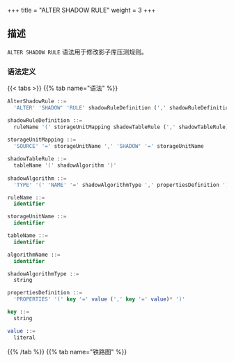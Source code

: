 +++
title = "ALTER SHADOW RULE"
weight = 3
+++

## 描述

`ALTER SHADOW RULE` 语法用于修改影子库压测规则。

### 语法定义

{{< tabs >}}
{{% tab name="语法" %}}
```sql
AlterShadowRule ::=
  'ALTER' 'SHADOW' 'RULE' shadowRuleDefinition (',' shadowRuleDefinition)*

shadowRuleDefinition ::=
  ruleName '(' storageUnitMapping shadowTableRule (',' shadowTableRule)* ')'
    
storageUnitMapping ::=
  'SOURCE' '=' storageUnitName ',' 'SHADOW' '=' storageUnitName

shadowTableRule ::=
  tableName '(' shadowAlgorithm ')'
    
shadowAlgorithm ::=
  'TYPE' '(' 'NAME' '=' shadowAlgorithmType ',' propertiesDefinition ')'

ruleName ::=
  identifier

storageUnitName ::=
  identifier

tableName ::=
  identifier

algorithmName ::=
  identifier

shadowAlgorithmType ::=
  string

propertiesDefinition ::=
  'PROPERTIES' '(' key '=' value (',' key '=' value)* ')'

key ::=
  string

value ::=
  literal
```
{{% /tab %}}
{{% tab name="铁路图" %}}
<iframe frameborder="0" name="diagram" id="diagram" width="100%" height="100%"></iframe>
{{% /tab %}}
{{< /tabs >}}

### 补充说明

- `storageUnitMapping` 指定源数据库和影子库的映射关系，需使用 `RDL` 管理的 `STORAGE UNIT`
  ，请参考 [存储单元](https://shardingsphere.apache.org/document/current/cn/user-manual/shardingsphere-proxy/distsql/syntax/rdl/storage-unit-definition/)；
- `shadowAlgorithm` 可同时作用于多个 `shadowTableRule`；
- `algorithmName` 会根据 `ruleName`、`tableName` 和 `shadowAlgorithmType` 自动生成；
- `shadowAlgorithmType` 目前支持 `VALUE_MATCH`、`REGEX_MATCH` 和 `SIMPLE_HINT`。

### 示例

- 修改影子库压测规则

```sql
ALTER SHADOW RULE shadow_rule(
  SOURCE=demo_ds,
  SHADOW=demo_ds_shadow,
  t_order(TYPE(NAME="SIMPLE_HINT", PROPERTIES("shadow"="true", "foo"="bar"))), 
  t_order_item(TYPE(NAME="VALUE_MATCH", PROPERTIES("operation"="insert","column"="user_id", "value"='1')))
);
```

### 保留字

`ALTER`、`SHADOW`、`RULE`、`SOURCE`、`SHADOW`、`TYPE`、`NAME`、`PROPERTIES`

### 相关链接

- [保留字](/cn/user-manual/shardingsphere-proxy/distsql/syntax/reserved-word/)
- [存储单元](https://shardingsphere.apache.org/document/current/cn/user-manual/shardingsphere-proxy/distsql/syntax/rdl/storage-unit-definition/)